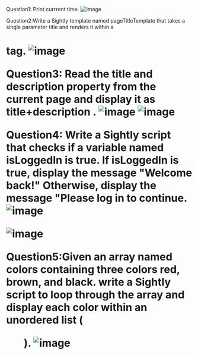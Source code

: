 Question1: Print currrent time.
![image](https://github.com/user-attachments/assets/cddeb707-a6e8-4d33-9f23-5dd4274fd983)

Question2:Write a Sightly template named pageTitleTemplate that takes a single parameter title 
          and renders it within a <h1> tag.
![image](https://github.com/user-attachments/assets/c6ac617a-7a75-46f0-84d1-ec623b9a56aa)

Question3: Read the title and description property from the current page and display it as title+description .
![image](https://github.com/user-attachments/assets/407dbae6-d967-4df8-85eb-01c4f796beff)
![image](https://github.com/user-attachments/assets/c30e0caf-8e48-4a08-9d28-5f5e54bfee86)

Question4: Write a Sightly script that checks if a variable named isLoggedIn is true. If isLoggedIn is true, display the message "Welcome back!" Otherwise, display the message "Please log in to continue.
![image](https://github.com/user-attachments/assets/b7a8ef0e-1615-496f-8a9d-a61fce7a6466)

![image](https://github.com/user-attachments/assets/af31ca34-f66d-4fbf-a799-e3b5b3614c83)


Question5:Given an array named colors containing three colors red, brown, and black. write a Sightly script to loop through the array and display each color within an unordered list (<ul>).
![image](https://github.com/user-attachments/assets/be1cc9e4-942e-4a54-84a7-70888c4bb292)






